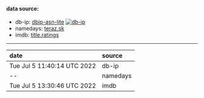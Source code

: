 
#### data source:
- db-ip:  [dbip-asn-lite](https://db-ip.com/) [![db-ip](https://github.com/milankomaj/data/actions/workflows/db-ip.yml/badge.svg?event=schedule)](https://github.com/milankomaj/data/actions/workflows/db-ip.yml)
- namedays:  [teraz.sk](https://teraz.sk/)
- imdb:  [title.ratings](https://datasets.imdbws.com/)
---
**date** | **source**  
:--- | :--- 
Tue Jul  5 11:40:14 UTC 2022 | db-ip
-- | namedays
Tue Jul  5 13:30:46 UTC 2022 | imdb
